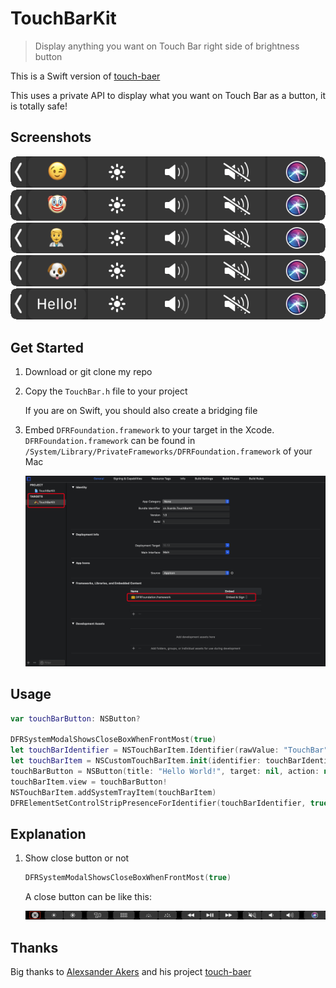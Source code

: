 # TouchBarKit

> Display anything you want on Touch Bar right side of brightness button

This is a Swift version of [touch-baer](https://github.com/a2/touch-baer)

This uses a private API to display what you want on Touch Bar as a button, it is totally safe!

## Screenshots

![image](images/1.png)
![image](images/2.png)
![image](images/3.png)
![image](images/4.png)
![image](images/5.png)

## Get Started

1. Download or git clone my repo

2. Copy the `TouchBar.h` file to your project
   
   If you are on Swift, you should also create a bridging file

3. Embed `DFRFoundation.framework` to your target in the Xcode. `DFRFoundation.framework` can be found in `/System/Library/PrivateFrameworks/DFRFoundation.framework` of your Mac
   
   ![image](images/6.png)

## Usage

```swift
var touchBarButton: NSButton?

DFRSystemModalShowsCloseBoxWhenFrontMost(true)
let touchBarIdentifier = NSTouchBarItem.Identifier(rawValue: "TouchBar")
let touchBarItem = NSCustomTouchBarItem.init(identifier: touchBarIdentifier)
touchBarButton = NSButton(title: "Hello World!", target: nil, action: nil)
touchBarItem.view = touchBarButton!
NSTouchBarItem.addSystemTrayItem(touchBarItem)
DFRElementSetControlStripPresenceForIdentifier(touchBarIdentifier, true)
```

## Explanation

1. Show close button or not
   
   ```swift
   DFRSystemModalShowsCloseBoxWhenFrontMost(true)
   ```
   
   A close button can be like this:
   
   ![image](images/7.png)

## Thanks

Big thanks to [Alexsander Akers](https://github.com/a2) and his project [touch-baer](https://github.com/a2/touch-baer)


